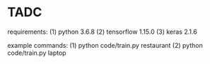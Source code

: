 # TADC

requirements:
(1) python 3.6.8
(2) tensorflow 1.15.0
(3) keras 2.1.6

example commands:
(1) python code/train.py restaurant
(2) python code/train.py laptop
